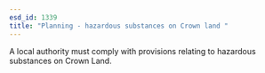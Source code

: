 ```yaml
---
esd_id: 1339
title: "Planning - hazardous substances on Crown land "
---
```


A local authority must comply with provisions relating to hazardous substances on Crown Land.

